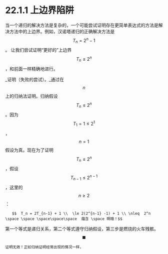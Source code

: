 # 22.1.1 上边界陷阱

当一个递归的解决方法是复杂的，一个可能尝试证明存在更简单表达式的方法是解决方法中的上边界。例如，汉诺塔递归的正确解决方法是 $$T_n = 2^n - 1$$。 让我们尝试证明“更好的”上边界$$T_n \le  2^n$$，和前面一样精确地进行。

_证明（失败的尝试）。_通过在 $$n$$ 上的归纳法证明。归纳假设$$T_n \le  2^n$$。因为$$T_1 =1 \le  2^1$$， $$n = 1$$假设为真。现在为了证明$$T_n \le  2^n$$，假设$$T_{n-1} \le  2^{n-1}$$，这里的 $$n \ge 2$$：

       $$  T_n = 2T_{n-1} + 1 \\  \le 2(2^{n-1} -1) + 1 \\ \nleq  2^n   \space \space \space\space\space  蕴含 \space 啊哦！$$ 

第一个等式是递归关系，第二个等式遵守归纳假设，第三步是燃烧的火车残骸。      $$\blacksquare$$ 

    证明无效！正如归纳证明经常出现的情况一样，

